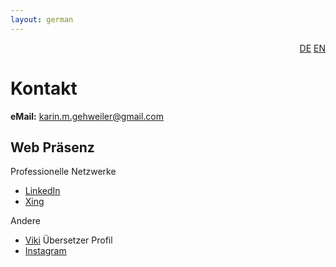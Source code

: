 ```yaml
---
layout: german
---
```

<div style="text-align: right"><a href="/de/Kontakt">DE</a> <a href="/en/contact">EN</a></div>

# Kontakt

**eMail:** karin.m.gehweiler@gmail.com

## Web Präsenz
Professionelle Netzwerke
* [LinkedIn](https://www.linkedin.com/in/karingehweiler/)
* [Xing](https://www.xing.com/profile/KarinM_Gehweiler)

Andere
* [Viki](https://www.viki.com/users/kmg) Übersetzer Profil
* [Instagram](https://www.instagram.com/km.gehweiler/)
